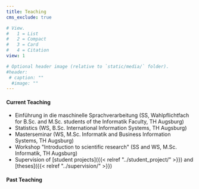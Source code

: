```yaml
---
title: Teaching
cms_exclude: true

# View.
#   1 = List
#   2 = Compact
#   3 = Card
#   4 = Citation
view: 1

# Optional header image (relative to `static/media/` folder).
#header:
 # caption: ""
  #image: ""
---
```


<h4>Current Teaching</h4>

- Einführung in die maschinelle Sprachverarbeitung (SS, Wahlpflichtfach for B.Sc. and M.Sc. students of the Informatik Faculty, TH Augsburg)
- Statistics (WS, B.Sc. International Information Systems, TH Augsburg)
- Masterseminar (WS, M.Sc. Informatik and Business Information Systems, TH Augsburg)
- Workshop "Introduction to scientific research" (SS and WS, M.Sc. Informatik, TH Augsburg)
- Supervision of [student projects]({{< relref "../student_project/" >}}) and [theses]({{< relref "../supervision/" >}})


<h4>Past Teaching</h4>
